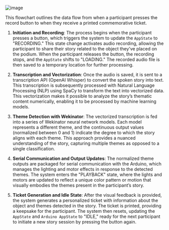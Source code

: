 ![image](https://github.com/user-attachments/assets/9907c609-9c4d-43ae-8538-648d12de1a08)

This flowchart outlines the data flow from when a participant presses the record button to when they receive a printed commemorative ticket.

1. **Initiation and Recording**: The process begins when the participant presses a button, which triggers the system to update the `AppState` to "RECORDING." This state change activates audio recording, allowing the participant to share their story related to the object they’ve placed on the podium. When the participant releases the button, the recording stops, and the `AppState` shifts to "LOADING." The recorded audio file is then saved to a temporary location for further processing.

2. **Transcription and Vectorization**: Once the audio is saved, it is sent to a transcription API (OpenAI Whisper) to convert the spoken story into text. This transcription is subsequently processed with Natural Language Processing (NLP) using SpaCy to transform the text into vectorized data. This vectorization makes it possible to analyze the story’s thematic content numerically, enabling it to be processed by machine learning models.

3. **Theme Detection with Wekinator**: The vectorized transcription is fed into a series of Wekinator neural network models. Each model represents a different theme, and the continuous output values (normalized between 0 and 1) indicate the degree to which the story aligns with each theme. This approach provides a nuanced understanding of the story, capturing multiple themes as opposed to a single classification.

4. **Serial Communication and Output Updates**: The normalized theme outputs are packaged for serial communication with the Arduino, which manages the lighting and motor effects in response to the detected themes. The system enters the "PLAYBACK" state, where the lights and motors are updated to reflect a unique color pattern or motion that visually embodies the themes present in the participant’s story.

5. **Ticket Generation and Idle State**: After the visual feedback is provided, the system generates a personalized ticket with information about the object and themes detected in the story. The ticket is printed, providing a keepsake for the participant. The system then resets, updating the `AppState` and `Arduino AppState` to "IDLE," ready for the next participant to initiate a new story session by pressing the button again.
